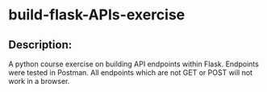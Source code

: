 # build-flask-APIs-exercise

## Description:
A python course exercise on building API endpoints within Flask. Endpoints were tested in Postman. All
endpoints which are not GET or POST will not work in a browser. 